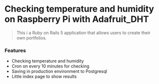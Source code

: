 # Checking temperature and humidity on Raspberry Pi with Adafruit_DHT

> This i a Ruby on Rails 5 application that allows users to create their own portfolios.

### Features

- Checking temperature and humidity
- Cron on every 10 minutes for checking
- Saving in production environment to Postgresql
- Little index page to show results
